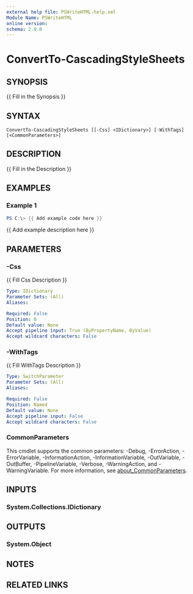 ```yaml
---
external help file: PSWriteHTML-help.xml
Module Name: PSWriteHTML
online version:
schema: 2.0.0
---
```


# ConvertTo-CascadingStyleSheets

## SYNOPSIS
{{ Fill in the Synopsis }}

## SYNTAX

```
ConvertTo-CascadingStyleSheets [[-Css] <IDictionary>] [-WithTags] [<CommonParameters>]
```

## DESCRIPTION
{{ Fill in the Description }}

## EXAMPLES

### Example 1
```powershell
PS C:\> {{ Add example code here }}
```

{{ Add example description here }}

## PARAMETERS

### -Css
{{ Fill Css Description }}

```yaml
Type: IDictionary
Parameter Sets: (All)
Aliases:

Required: False
Position: 0
Default value: None
Accept pipeline input: True (ByPropertyName, ByValue)
Accept wildcard characters: False
```

### -WithTags
{{ Fill WithTags Description }}

```yaml
Type: SwitchParameter
Parameter Sets: (All)
Aliases:

Required: False
Position: Named
Default value: None
Accept pipeline input: False
Accept wildcard characters: False
```

### CommonParameters
This cmdlet supports the common parameters: -Debug, -ErrorAction, -ErrorVariable, -InformationAction, -InformationVariable, -OutVariable, -OutBuffer, -PipelineVariable, -Verbose, -WarningAction, and -WarningVariable. For more information, see [about_CommonParameters](http://go.microsoft.com/fwlink/?LinkID=113216).

## INPUTS

### System.Collections.IDictionary

## OUTPUTS

### System.Object
## NOTES

## RELATED LINKS
